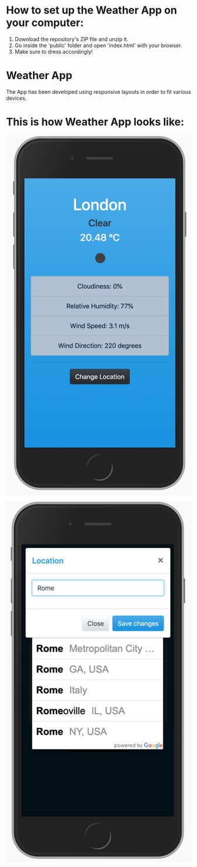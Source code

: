 # How to set up the Weather App on your computer:
1. Download the repository's ZIP file and unzip it.
2. Go inside the 'public' folder and open 'index.html' with your browser.
3. Make sure to dress accordingly! 

# Weather App
The App has been developed using responsive layouts in order to fit various devices.

# This is how Weather App looks like:
![](images/image01.png)

![](images/image02.png)

